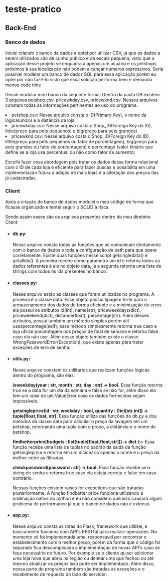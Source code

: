 # teste-pratico <p>
<h2>Back-End</h2>
<h3>Banco de dados</h3>
Iniciei criando o banco de dados e optei por utilizar CSV, já que os dados a serem utilizados são de cunho público e de escala pequena, visto que a aplicação desse projeto se enquadra a apenas um usuário e os petshops próximos à sua localização não podem alcançar números expressivos. Seria possível modelar um banco de dados SQL para essa aplicação porém eu optei por não fazê-lo visto que essa solução performa bem e demanda menos code time<p>
Decidi modular meu banco da sequinte forma:
Dentro da pasta DB existem 3 arquivos petshop.csv, pricewkday.csv, pricewknd.csv. Nesses arquivos constam todas as informações pertinentes ao uso do programa. 
<li>petshop.csv: Nesse arquivo consta o ID(Primary Key), o nome da lógica(único) e a distância da loja</li>
<li>pricewkday.csv: Nesse arquivo costa o Shop_ID(Foreign Key do ID), little(preço para pets pequenos) e big(preço para pets grandes)</li>
<li>pricewknd.csv: Nesse arquivo costa o Shop_ID(Foreign Key do ID), little(preço para pets pequenos ou fator de porcentagem), big(preço para pets grandes ou fator de porcentagem) e percentage (valor binário que define se a loja usa percentual ou não como fator de aumento)</li><p><p>
Escolhi fazer essa abordagem pois tratar os dados dessa forma relacional com o ID de cada loja é eficiente para fazer buscas e possibilita em uma implementação futura a adição de mais lojas e a alteração dos preços das já cadastradas.<p>
<h3>Client</h3>
Após a criação do banco de dados modulei o meu código de forma que ficasse organizado e tentei seguir o SOLID à risca.<p>
Sendo assim esses são os arquivos presentes dentro do meu diretório Client:<p>
<ul>
  <li>
    <h4>db.py:</h4> Nesse arquivo consta todas as funções que se comunicam diretamente com o banco de dados e toda a configuração de path para que opere corretamente. Existe duas funções nesse script getsingledata() e getallids(). A primeira recebe como parametro um id e retorna todos os dados referentes à ele no objeto data, já a segunda retorna uma lista de strings com todos os ids presentes no banco.
  </li>
  <li>
    <h4>classes.py:</h4> Nesse arquivo estão as classes que foram utilizadas no programa. A primeira é a classe data. Esse objeto possui tipagem forte para o armazenamento dos dados de forma eficiente e a minimização de erros ela possui os atributos id(int), name(str), priceweekdays(dict), priceweekend(dict), distance(float), percentage(str). Além desses atributos, possui também um método simples porém útil usespercentage(self), esse método simplesmente retorna true caso a loja utilize porcentagem nos preços de final de semana e retorna false caso ela não use. Além desse objeto também existe a classe WrongPasswordError(Exception), que existe apenas para tratar exceções de erro de senha.
  </li>
  <li>
    <h4>utils.py:</h4> Nesse arquivo constam os utilitarios que realizam funções lógicas dentro do programa, são elas: <p></p>
    <b>isweekday(year : str, month : str, day : str) -> bool.</b> Essa função retorna true se a data for um dia da semana e false se não for, além disso ela tem um raise de um ValueError caso os dados fornecidos sejam impossíveis.<p></p>
    <b>getsingleprice(id : str, weekday : bool, quantity : Dict[str,int]) -> tuple[float,float, str].</b> Essa função utiliza das funções do db.py e dos métodos da classe data para cálcular o preço da lavagem em um petshop, retornando uma tupla com o preço, a distância e o nome do petshop. <p></p>
    <b>findbetterprice(budgets : list[tuple[float,float,str]]) -> dict.</b>b> Essa função recebe uma lista de tuplas no padrão da saída da função getsingleprice e retorna em um dicionário apenas o nome e o preço da melhor entre as filtradas.<p></p>
    <b>checkpassword(password : str) -> bool.</b> Essa função recebe uma string de senha e retorna true caso ela esteja correta e false em caso contrário.<p></p>
    Nessas funções existem raises for exepctions que são tratadas posteriormente. A função findbetter price funciona utilizando a ordenação nativa do python e eu não considero que isso causará algum problema de performance já que o banco de dados não é extenso.
  </li>
  <li>
    <h4>app.py:</h4> Nesse arquivo consta as rotas do Flask, framework que utilizei, e basicamente funciona com API's RESTful para realizar operações. No momento só foi implementada uma, responsável por encontrar o estabelecimento com o melhor preço, porém da forma que o código foi separado fica descomplicada a implementação de novas API's caso se faça necessário no futuro. Por exemplo se o cliente quiser adicionar uma loja nova que abriu na região ou deletar uma que fechou ou até mesmo atualizar os preços isso pode ser implementado. Além disso, nessa parte do programa também são tratadas as exceções e o recebimento de requests do lado do servidor.
  </li>
</ul>

